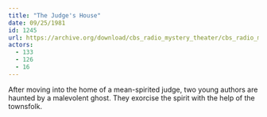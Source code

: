 ```yaml
---
title: "The Judge's House"
date: 09/25/1981
id: 1245
url: https://archive.org/download/cbs_radio_mystery_theater/cbs_radio_mystery_theater-1201-1250.zip/cbs_radio_mystery_theater-1201-1250%2Fcbsrmt_1245_the_judges_house.mp3
actors:
  - 133
  - 126
  - 16
---
```

After moving into the home of a mean-spirited judge, two young authors are haunted by a malevolent ghost. They exorcise the spirit with the help of the townsfolk.